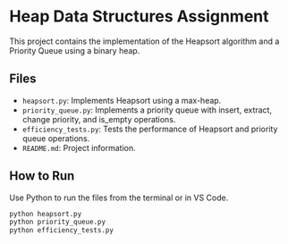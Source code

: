 # Heap Data Structures Assignment

This project contains the implementation of the Heapsort algorithm and a Priority Queue using a binary heap.

## Files

- `heapsort.py`: Implements Heapsort using a max-heap.
- `priority_queue.py`: Implements a priority queue with insert, extract, change priority, and is_empty operations.
- `efficiency_tests.py`: Tests the performance of Heapsort and priority queue operations.
- `README.md`: Project information.

## How to Run

Use Python to run the files from the terminal or in VS Code.

```bash
python heapsort.py
python priority_queue.py
python efficiency_tests.py

